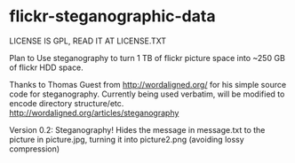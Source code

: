 flickr-steganographic-data
==========================
LICENSE IS GPL, READ IT AT LICENSE.TXT

Plan to Use steganography to turn 1 TB of flickr picture space into ~250 GB of flickr HDD space. 

Thanks to Thomas Guest from http://wordaligned.org/ for his simple source code for steganography. 
Currently being used verbatim, will be modified to encode directory structure/etc. 
http://wordaligned.org/articles/steganography

Version 0.2:
Steganography! Hides the message in message.txt to the picture in picture.jpg, turning it into 
picture2.png (avoiding lossy compression)


